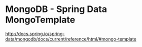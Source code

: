 # MongoDB - Spring Data MongoTemplate

http://docs.spring.io/spring-data/mongodb/docs/current/reference/html/#mongo-template